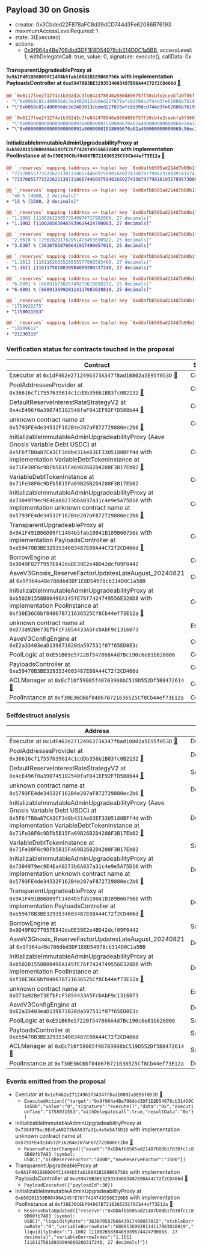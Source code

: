 ## Payload 30 on Gnosis

- creator: 0x3Cbded22F878aFC8d39dCD744d3Fe62086B76193
- maximumAccessLevelRequired: 1
- state: 3(Executed)
- actions:
  - [0x9f964a4Be706dbd3DF1E8D54978cb314D0C1a5BB](https://gnosisscan.io/tx/0x9f964a4Be706dbd3DF1E8D54978cb314D0C1a5BB), accessLevel: 1, withDelegateCall: true, value: 0, signature: execute(), callData: 0x

#### TransparentUpgradeableProxy at `0x9A1F491B86D09fC1484b5fab10041B189B60756b` with implementation PayloadsController at `0xe59470B3BE3293534603487E00A44C72f2CD466d` [:ghost:](https://github.com/bgd-labs/aave-address-book  "GovernanceV3Gnosis.PAYLOADS_CONTROLLER")

```diff
@@ `0x6117fee2f1274e1b392d2c3fe842478040a980d896757f38cbfe2ceebfa9f55f` raw  @@
- "\"0x0068c81c480066dc3e2402013cbded22f878afc8d39dcd744d3fe62086b76193\""
+ "\"0x0068c81c480066dc3e2403013cbded22f878afc8d39dcd744d3fe62086b76193\""

@@ `0x6117fee2f1274e1b392d2c3fe842478040a980d896757f38cbfe2ceebfa9f560` raw  @@
- "\"0x000000000000000000093a80000001518000670a62a400000000000066e2ea12\""
+ "\"0x000000000000000000093a80000001518000670a62a400000000000068c96ec1\""

```
#### InitializableImmutableAdminUpgradeabilityProxy at `0xb50201558B00496A145fE76f7424749556E326D8` with implementation PoolInstance at `0xf30E36C6bf04067B721636525Cf8Cb44ef73E12a` [:ghost:](https://github.com/bgd-labs/aave-address-book  "AaveV3Gnosis.POOL")

```diff
@@ `_reserves` mapping (address => tuple) key `0xddafbb505ad214d7b80b1f830fccc89b60fb7a83`.configuration.data @@
- "7237005577332262213973186574460975990168927433879779862310039141574728227172"
+ "7237005577332262213973186574460975990168927433879779816193178957300849187172"

@@ `_reserves` mapping (address => tuple) key `0xddafbb505ad214d7b80b1f830fccc89b60fb7a83`.configuration.reserveFactor @@
- "40 % [4000, 2 decimals]"
+ "15 % [1500, 2 decimals]"

@@ `_reserves` mapping (address => tuple) key `0xddafbb505ad214d7b80b1f830fccc89b60fb7a83`.liquidityIndex @@
- "1.1002 [1100261200573549970717982000, 27 decimals]"
+ "1.1002 [1100265830465939624424790083, 27 decimals]"

@@ `_reserves` mapping (address => tuple) key `0xddafbb505ad214d7b80b1f830fccc89b60fb7a83`.currentLiquidityRate @@
- "2.5628 % [25628291762951473453690922, 25 decimals]"
+ "3.6307 % [36307058766641917490057015, 25 decimals]"

@@ `_reserves` mapping (address => tuple) key `0xddafbb505ad214d7b80b1f830fccc89b60fb7a83`.variableBorrowIndex @@
- "1.1611 [1161162683528555577998583469, 27 decimals]"
+ "1.1611 [1161175818039904089200317240, 27 decimals]"

@@ `_reserves` mapping (address => tuple) key `0xddafbb505ad214d7b80b1f830fccc89b60fb7a83`.currentVariableBorrowRate @@
- "6.8891 % [68891073825749273619898272, 25 decimals]"
+ "6.8891 % [68891369928114117083028819, 25 decimals]"

@@ `_reserves` mapping (address => tuple) key `0xddafbb505ad214d7b80b1f830fccc89b60fb7a83`.lastUpdateTimestamp @@
- "1758026375"
+ "1758031553"

@@ `_reserves` mapping (address => tuple) key `0xddafbb505ad214d7b80b1f830fccc89b60fb7a83`.accruedToTreasury @@
- "18009612"
+ "21230319"

```
### Verification status for contracts touched in the proposal

| Contract | Status |
|---------|------------|
| Executor at `0x1dF462e2712496373A347f8ad10802a5E95f053D` [:ghost:](https://github.com/bgd-labs/aave-address-book  "AaveV3Gnosis.ACL_ADMIN") | Contract |
| PoolAddressesProvider at `0x36616cf17557639614c1cdDb356b1B83fc0B2132` [:ghost:](https://github.com/bgd-labs/aave-address-book  "AaveV3Gnosis.POOL_ADDRESSES_PROVIDER") | Contract |
| DefaultReserveInterestRateStrategyV2 at `0x4cE496f0a390745102540faF041EF92FfD588b44` [:ghost:](https://github.com/bgd-labs/aave-address-book  "AaveV3Gnosis.ASSETS.WETH.INTEREST_RATE_STRATEGY") | Contract |
| unknown contract name at `0x5793FE4de34532F162B4e207aF872729880ec2b6` [:ghost:](https://github.com/bgd-labs/aave-address-book  "AaveV3Gnosis.POOL_CONFIGURATOR_IMPL") | Contract |
| InitializableImmutableAdminUpgradeabilityProxy (Aave Gnosis Variable Debt USDC) at `0x5F6f7B0a87CA3CF3d0b431Ae03EF3305180BFf4d` with implementation VariableDebtTokenInstance at `0x71Fe38F6c9DFb5B15Fa69B26B2D4208F3B17Eb02` [:ghost:](https://github.com/bgd-labs/aave-address-book  "AaveV3Gnosis.ASSETS.USDC.V_TOKEN") | Contract |
| VariableDebtTokenInstance at `0x71Fe38F6c9DFb5B15Fa69B26B2D4208F3B17Eb02` | Contract |
| InitializableImmutableAdminUpgradeabilityProxy at `0x7304979ec9E4EaA0273b6A037a31c4e9e5A75D16` with implementation unknown contract name at `0x5793FE4de34532F162B4e207aF872729880ec2b6` [:ghost:](https://github.com/bgd-labs/aave-address-book  "AaveV3Gnosis.POOL_CONFIGURATOR") | Contract |
| TransparentUpgradeableProxy at `0x9A1F491B86D09fC1484b5fab10041B189B60756b` with implementation PayloadsController at `0xe59470B3BE3293534603487E00A44C72f2CD466d` [:ghost:](https://github.com/bgd-labs/aave-address-book  "GovernanceV3Gnosis.PAYLOADS_CONTROLLER") | Contract |
| BorrowEngine at `0x9D49F0277957E842daDE39E2e4BD42dcf09F0442` | Contract |
| AaveV3Gnosis_ReserveFactorUpdatesLateAugust_20240821 at `0x9f964a4Be706dbd3DF1E8D54978cb314D0C1a5BB` | Contract |
| InitializableImmutableAdminUpgradeabilityProxy at `0xb50201558B00496A145fE76f7424749556E326D8` with implementation PoolInstance at `0xf30E36C6bf04067B721636525Cf8Cb44ef73E12a` [:ghost:](https://github.com/bgd-labs/aave-address-book  "AaveV3Gnosis.POOL") | Contract |
| unknown contract name at `0xD73a92Be73EfbFcF3854433A5FcbAbF9c1316073` | EOA |
| AaveV3ConfigEngine at `0xE2a33403eaD139873820da597531f07f65ED0E3c` | Contract |
| PoolLogic at `0xE51B69e5722Bf547866A4d7Bc190c6e81b626806` | Contract |
| PayloadsController at `0xe59470B3BE3293534603487E00A44C72f2CD466d` | Contract |
| ACLManager at `0xEc710f59005f48703908bC519D552Df5B8472614` [:ghost:](https://github.com/bgd-labs/aave-address-book  "AaveV3Gnosis.ACL_MANAGER") | Contract |
| PoolInstance at `0xf30E36C6bf04067B721636525Cf8Cb44ef73E12a` | Contract |

### Selfdestruct analysis

| Address | Result |
|---------|------------|
| Executor at `0x1dF462e2712496373A347f8ad10802a5E95f053D` [:ghost:](https://github.com/bgd-labs/aave-address-book  "AaveV3Gnosis.ACL_ADMIN") | DelegateCall |
| PoolAddressesProvider at `0x36616cf17557639614c1cdDb356b1B83fc0B2132` [:ghost:](https://github.com/bgd-labs/aave-address-book  "AaveV3Gnosis.POOL_ADDRESSES_PROVIDER") | DelegateCall |
| DefaultReserveInterestRateStrategyV2 at `0x4cE496f0a390745102540faF041EF92FfD588b44` [:ghost:](https://github.com/bgd-labs/aave-address-book  "AaveV3Gnosis.ASSETS.WETH.INTEREST_RATE_STRATEGY") | Safe |
| unknown contract name at `0x5793FE4de34532F162B4e207aF872729880ec2b6` [:ghost:](https://github.com/bgd-labs/aave-address-book  "AaveV3Gnosis.POOL_CONFIGURATOR_IMPL") | DelegateCall |
| InitializableImmutableAdminUpgradeabilityProxy (Aave Gnosis Variable Debt USDC) at `0x5F6f7B0a87CA3CF3d0b431Ae03EF3305180BFf4d` with implementation VariableDebtTokenInstance at `0x71Fe38F6c9DFb5B15Fa69B26B2D4208F3B17Eb02` [:ghost:](https://github.com/bgd-labs/aave-address-book  "AaveV3Gnosis.ASSETS.USDC.V_TOKEN") | DelegateCall |
| VariableDebtTokenInstance at `0x71Fe38F6c9DFb5B15Fa69B26B2D4208F3B17Eb02` | Safe |
| InitializableImmutableAdminUpgradeabilityProxy at `0x7304979ec9E4EaA0273b6A037a31c4e9e5A75D16` with implementation unknown contract name at `0x5793FE4de34532F162B4e207aF872729880ec2b6` [:ghost:](https://github.com/bgd-labs/aave-address-book  "AaveV3Gnosis.POOL_CONFIGURATOR") | DelegateCall |
| TransparentUpgradeableProxy at `0x9A1F491B86D09fC1484b5fab10041B189B60756b` with implementation PayloadsController at `0xe59470B3BE3293534603487E00A44C72f2CD466d` [:ghost:](https://github.com/bgd-labs/aave-address-book  "GovernanceV3Gnosis.PAYLOADS_CONTROLLER") | DelegateCall |
| BorrowEngine at `0x9D49F0277957E842daDE39E2e4BD42dcf09F0442` | Safe |
| AaveV3Gnosis_ReserveFactorUpdatesLateAugust_20240821 at `0x9f964a4Be706dbd3DF1E8D54978cb314D0C1a5BB` | DelegateCall |
| InitializableImmutableAdminUpgradeabilityProxy at `0xb50201558B00496A145fE76f7424749556E326D8` with implementation PoolInstance at `0xf30E36C6bf04067B721636525Cf8Cb44ef73E12a` [:ghost:](https://github.com/bgd-labs/aave-address-book  "AaveV3Gnosis.POOL") | DelegateCall |
| unknown contract name at `0xD73a92Be73EfbFcF3854433A5FcbAbF9c1316073` | Empty |
| AaveV3ConfigEngine at `0xE2a33403eaD139873820da597531f07f65ED0E3c` | DelegateCall |
| PoolLogic at `0xE51B69e5722Bf547866A4d7Bc190c6e81b626806` | Safe |
| PayloadsController at `0xe59470B3BE3293534603487E00A44C72f2CD466d` | Safe |
| ACLManager at `0xEc710f59005f48703908bC519D552Df5B8472614` [:ghost:](https://github.com/bgd-labs/aave-address-book  "AaveV3Gnosis.ACL_MANAGER") | Safe |
| PoolInstance at `0xf30E36C6bf04067B721636525Cf8Cb44ef73E12a` | DelegateCall |

### Events emitted from the proposal

- Executor at `0x1dF462e2712496373A347f8ad10802a5E95f053D` [:ghost:](https://github.com/bgd-labs/aave-address-book  "AaveV3Gnosis.ACL_ADMIN")
  - `ExecutedAction({"target":"0x9f964a4Be706dbd3DF1E8D54978cb314D0C1a5BB","value":"0","signature":"execute()","data":"0x","executionTime":"1758031553","withDelegatecall":true,"resultData":"0x"})`
- InitializableImmutableAdminUpgradeabilityProxy at `0x7304979ec9E4EaA0273b6A037a31c4e9e5A75D16` with implementation unknown contract name at `0x5793FE4de34532F162B4e207aF872729880ec2b6` [:ghost:](https://github.com/bgd-labs/aave-address-book  "AaveV3Gnosis.POOL_CONFIGURATOR")
  - `ReserveFactorChanged({"asset":"0xDDAfbb505ad214D7b80b1f830fcCc89B60fb7A83 (symbol: USDC)","oldReserveFactor":"4000","newReserveFactor":"1500"})`
- TransparentUpgradeableProxy at `0x9A1F491B86D09fC1484b5fab10041B189B60756b` with implementation PayloadsController at `0xe59470B3BE3293534603487E00A44C72f2CD466d` [:ghost:](https://github.com/bgd-labs/aave-address-book  "GovernanceV3Gnosis.PAYLOADS_CONTROLLER")
  - `PayloadExecuted({"payloadId":30})`
- InitializableImmutableAdminUpgradeabilityProxy at `0xb50201558B00496A145fE76f7424749556E326D8` with implementation PoolInstance at `0xf30E36C6bf04067B721636525Cf8Cb44ef73E12a` [:ghost:](https://github.com/bgd-labs/aave-address-book  "AaveV3Gnosis.POOL")
  - `ReserveDataUpdated({"reserve":"0xDDAfbb505ad214D7b80b1f830fcCc89B60fb7A83 (symbol: USDC)","liquidityRate":"36307058766641917490057015","stableBorrowRate":"0","variableBorrowRate":"68891369928114117083028819","liquidityIndex":"1.1002 [1100265830465939624424790083, 27 decimals]","variableBorrowIndex":"1.1611 [1161175818039904089200317240, 27 decimals]"})`
